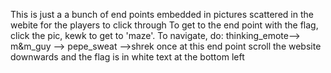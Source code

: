 This is just a a bunch of end points embedded in pictures scattered in the webite for the players to click through
To get to the end point with the flag, click the pic, kewk to get to 'maze'. To navigate, do: thinking_emote--> m&m_guy --> pepe_sweat -->shrek
once at this end point scroll the website downwards and the flag is in white text at the bottom left
